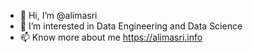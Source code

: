 - 👋 Hi, I’m @alimasri
- 👀 I’m interested in Data Engineering and Data Science
- 📫 Know more about me https://alimasri.info

<!---
alimasri/alimasri is a ✨ special ✨ repository because its `README.md` (this file) appears on your GitHub profile.
You can click the Preview link to take a look at your changes.
--->
